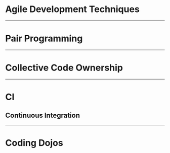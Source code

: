 <!-- theme: default -->
<!-- paginate: true -->
<!-- footer: Copyright (c) by **Bjoern Kimminich** | Licensed under [CC-BY-SA 4.0](https://creativecommons.org/licenses/by-sa/4.0/) -->

# Agile Development Techniques

---

# Pair Programming

---

# Collective Code Ownership

---

# CI

## Continuous Integration

---

# Coding Dojos

